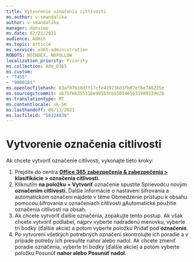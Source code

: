 ```yaml
---
title: Vytvorenie označenia citlivosti
ms.author: v-smandalika
author: v-smandalika
manager: dansimp
ms.date: 02/21/2021
audience: Admin
ms.topic: article
ms.service: o365-administration
ROBOTS: NOINDEX, NOFOLLOW
localization_priority: Priority
ms.collection: Adm_O365
ms.custom:
- "7455"
- "9000181"
ms.openlocfilehash: 83af07910dff17cfe429736d3fb07ef6e748225e
ms.sourcegitcommit: ab75f66355116e995b3cb5505465b31989339e28
ms.translationtype: MT
ms.contentlocale: sk-SK
ms.lasthandoff: 08/13/2021
ms.locfileid: "58324830"
---
```

# <a name="create-a-sensitivity-label"></a>Vytvorenie označenia citlivosti

Ak chcete vytvoriť označenie citlivosti, vykonajte tieto kroky:

1. Prejdite do centra **[Office 365 zabezpečenia & zabezpečenia >](https://sip.protection.office.com/) klasifikácie > označenia citlivosti**.
2. Kliknutím **na položku + Vytvoriť** označenie spustite Sprievodcu novým **označením citlivosti.** Ďalšie informácie o nastavení šifrovania a [](https://docs.microsoft.com/microsoft-365/compliance/encryption-sensitivity-labels) automatickom označení nájdete v téme Obmedzenie prístupu k obsahu pomocou šifrovania v označeniach citlivosti [a](https://docs.microsoft.com/microsoft-365/compliance/apply-sensitivity-label-automatically)Automatické použitie označenia citlivosti na obsah.
3. Ak chcete vytvoriť ďalšie označenia, zopakujte tento postup. Ak však chcete vytvoriť podlabel, najprv vyberte nadradenú menovku, vyberte tri bodky (ďalšie akcie) a potom vyberte položku Pridať pod **označenie**.
4. Po vytvorení všetkých potrebných označení skontrolujte ich poradie a v prípade potreby ich presuňte nahor alebo nadol. Ak chcete zmeniť poradie označenia, vyberte tri bodky (ďalšie akcie) a potom vyberte položku Posunúť **nahor alebo** **Posunúť nadol**. 
